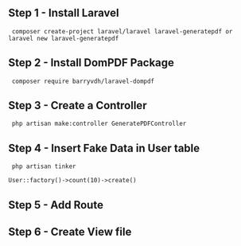## Step 1 - Install Laravel 
<code> composer create-project laravel/laravel laravel-generatepdf or laravel new laravel-generatepdf </code>

## Step 2 - Install DomPDF Package
<code> composer require barryvdh/laravel-dompdf </code>

## Step 3 - Create a Controller
<code> php artisan make:controller GeneratePDFController </code>

## Step 4 - Insert Fake Data in User table
<code> php artisan tinker </code>
<br>
<code> User::factory()->count(10)->create() </code>

## Step 5 - Add Route

## Step 6 - Create View file
